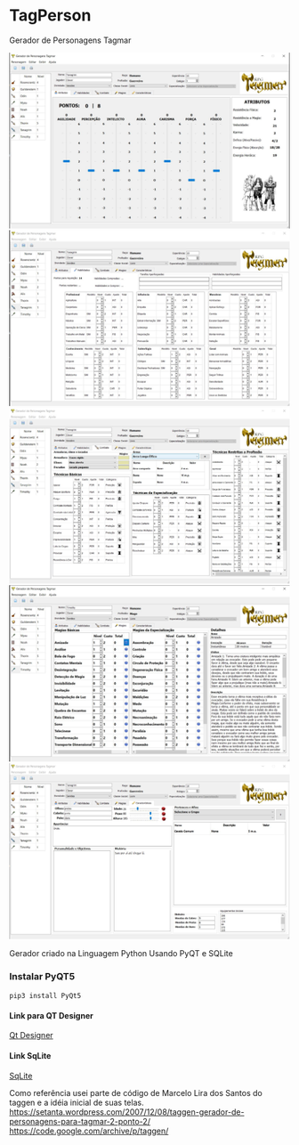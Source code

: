 # TagPerson
Gerador de Personagens Tagmar

![](https://github.com/cleversantoro/TagPerson/blob/develop/Imagens/screenshoot/screen%20(1).JPG)
![](https://github.com/cleversantoro/TagPerson/blob/develop/Imagens/screenshoot/screen%20(2).JPG)
![](https://github.com/cleversantoro/TagPerson/blob/develop/Imagens/screenshoot/screen%20(3).JPG)
![](https://github.com/cleversantoro/TagPerson/blob/develop/Imagens/screenshoot/screen%20(4)a.JPG)
![](https://github.com/cleversantoro/TagPerson/blob/develop/Imagens/screenshoot/screen%20(5).JPG)


Gerador criado na Linguagem Python Usando PyQT e SQLite

### Instalar PyQT5
```
pip3 install PyQt5
```


#### Link para QT Designer
[Qt Designer](https://build-system.fman.io/qt-designer-download)



#### Link SqLite
[SqLite](https://www.sqlite.org/index.html)

Como referência usei parte de código de Marcelo Lira dos Santos do taggen
e a idéia inicial de suas telas.
https://setanta.wordpress.com/2007/12/08/taggen-gerador-de-personagens-para-tagmar-2-ponto-2/
https://code.google.com/archive/p/taggen/
